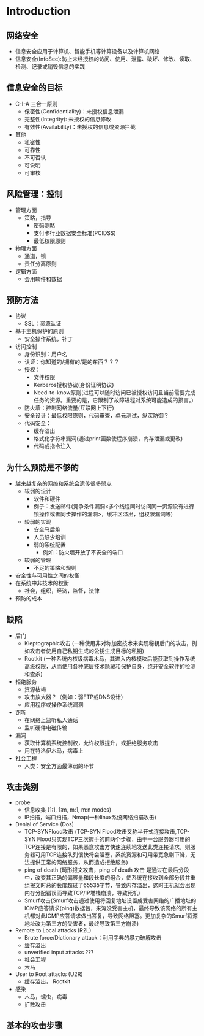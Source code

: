 # Introduction

## 网络安全
- 信息安全应用于计算机、智能手机等计算设备以及计算机网络
- 信息安全(InfoSec):防止未经授权的访问、使用、泄露、破坏、修改、读取、检测、记录或销毁信息的实践

## 信息安全的目标
- C-I-A 三合一原则
   - 保密性(Confidentiality)：未授权信息泄漏
   - 完整性(Integrity): 未授权的信息修改
   - 有效性(Availability)：未授权的信息或资源拦截
- 其他
   - 私密性
   - 可靠性
   - 不可否认
   - 可说明
   - 可审核

## 风险管理：控制
- 管理方面
   - 策略，指导
      - 密码测略
      - 支付卡行业数据安全标准(PCIDSS)
      - 最低权限原则
- 物理方面
   - 通道，锁
   - 责任分离原则
- 逻辑方面
   - 会用软件和数据

## 预防方法
- 协议
   - SSL：资源认证
- 基于主机保护的原则
   - 安全操作系统，补丁
- 访问控制
   - 身份识别：用户名
   - 认证：你知道的/拥有的/是的东西？？？
   - 授权：
      - 文件权限
      - Kerberos授权协议(身份证明协议)
      - Need-to-know原则(进程可以随时访问已被授权访问且当前需要完成任务的资源。重要的是，它限制了故障进程对系统可能造成的损害。)
   - 防火墙：控制网络流量(互联网上下行)
   - 安全设计：最低权限原则，代码审查，单元测试，纵深防御？
   - 代码安全：
      - 缓存溢出
      - 格式化字符串漏洞(通过print函数使程序崩溃，内存泄漏或更改)
      - 代码或指令注入

## 为什么预防是不够的
- 越来越复杂的网络和系统会遗传很多弱点
   - 较弱的设计
      - 软件和硬件
      - 例子：发送邮件(竞争条件漏洞<多个线程同时访问同一资源没有进行锁操作或者同步操作的漏洞>，缓冲区溢出，组权限漏洞等)
   - 较弱的实现
      - 安全马后炮
      - 人员缺少培训
      - 弱的系统配置
         - 例如：防火墙开放了不安全的端口
   - 较弱的管理
      - 不足的策略和规则
- 安全性与可用性之间的权衡
- 在系统中非技术的权衡
   - 社会，组织，经济，监督，法律
- 预防的成本

## 缺陷
- 后门
   - Kleptographic攻击 (一种使用非对称加密技术来实现秘钥后门的攻击，例如攻击者使用自己私钥生成的公钥生成目标的私钥)
   - Rootkit (一种系统内核级病毒木马，其进入内核模块后能获取到操作系统高级权限，从而使用各种底层技术隐藏和保护自身，绕开安全软件的检测和查杀)
- 拒绝服务
   - 资源枯竭
   - 攻击放大器？（例如：弱FTP或DNS设计）
   - 应用程序或操作系统漏洞
- 窃听
   - 在网络上监听私人通话
   - 监听硬件电磁传输
- 漏洞
   - 获取计算机系统控制权，允许权限提升，或拒绝服务攻击
   - 用在特洛伊木马，病毒上
- 社会工程
   - 人类：安全方面最薄弱的环节

## 攻击类别
- probe
   - 信息收集 (1:1, 1:m, m:1, m:n modes) 
   - IP扫描，端口扫描，Nmap(一种linux系统网络扫描攻击)
-  Denial of Service (Dos)
   - TCP-SYNFlood攻击 (TCP-SYN Flood攻击又称半开式连接攻击,TCP-SYN Flood只实现TCP三次握手的前两个步骤，由于一台服务器可用的TCP连接是有限的，如果恶意攻击方快速连续地发送此类连接请求，则服务器可用TCP连接队列很快将会阻塞，系统资源和可用带宽急剧下降，无法提供正常的网络服务，从而造成拒绝服务)
   - ping of death (畸形报文攻击，ping of death 攻击 是通过在最后分段中，改变其正确的偏移量和段长度的组合，使系统在接收到全部分段并重组报文时总的长度超过了65535字节，导致内存溢出，这时主机就会出现内存分配错误而导致TCP/IP堆栈崩溃，导致死机)
   - Smurf攻击(Smurf攻击通过使用将回复地址设置成受害网络的广播地址的ICMP应答请求(ping)数据包，来淹没受害主机，最终导致该网络的所有主机都对此ICMP应答请求做出答复，导致网络阻塞。更加复杂的Smurf将源地址改为第三方的受害者，最终导致第三方崩溃)
- Remote to Local attacks (R2L) 
   - Brute force/Dictionary attack：利用字典的暴力破解攻击
   - 缓存溢出
   - unverified input attacks ???
   - 社会工程
   - 木马
- User to Root attacks (U2R) 
   - 缓存溢出， Rootkit
- 感染
   - 木马，蠕虫，病毒
   - 扩散攻击

## 基本的攻击步骤



